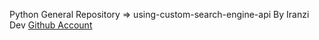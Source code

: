 Python General Repository => using-custom-search-engine-api By Iranzi Dev <a href='https://github.com/Iranzithierry'>Github Account</a>
